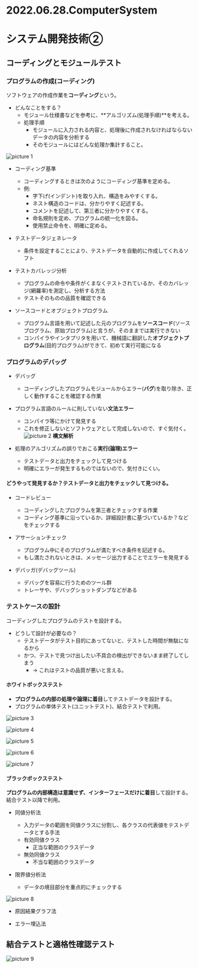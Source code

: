 # 2022.06.28.ComputerSystem
# システム開発技術②
## コーディングとモジュールテスト
### プログラムの作成(コーディング)
ソフトウェアの作成作業を**コーディング**という。

- どんなことをする？
  - モジュール仕様書などを参考に、**アルゴリズム(処理手順)**を考える。
  - 処理手順
    - モジュールに入力される内容と、処理後に作成されなければならないデータの内容を分析する
    - そのモジュールにはどんな処理か集計すること。

![picture 1](../../../images/af1af1b60a5c2e1b9c9701644ebed4ce79d00d1e894e79d48257e80b26316fa0.png)

- コーディング基準
  - コーディングするときは次のようにコーディング基準を定める。
  - 例:
    - 字下げ(インデント)を取り入れ、構造をみやすくする。
    - ネスト構造のコードは、分かりやすく記述する。
    - コメントを記述して、第三者に分かりやすくする。
    - 命名規則を定め、プログラムの統一化を図る。
    - 使用禁止命令を、明確に定める。

- テストデータジェネレータ
  - 条件を設定することにより、テストデータを自動的に作成してくれるソフト

- テストカバレッジ分析
  - プログラムの命令や条件がくまなくテストされているか、そのカバレッジ(網羅率)を測定し、分析する方法
  - テストそのものの品質を確認できる

- ソースコードとオブジェクトプログラム
  - プログラム言語を用いて記述した元のプログラムを**ソースコード**(ソースプログラム、原始プログラム)と言うが、そのままでは実行できない
  - コンパイラやインタプリタを用いて、機械語に翻訳した**オブジェクトプログラム**(目的プログラム)ができて、初めて実行可能になる

### プログラムのデバッグ
- デバッグ
  - コーディングしたプログラムモジュールからエラー(**バグ**)を取り除き、正しく動作することを確認する作業

- プログラム言語のルールに則していない**文法エラー**
  - コンパイラ等にかけて発見する
  - これを修正しないとソフトウェアとして完成しないので、すぐ気付く。
![picture 2](../../../images/91198479abb719ea5ac3ee10a6a5bd9f4d9c8d68e3a7409e41d82b2caf97fa99.png)
**構文解析**

- 処理のアルゴリズムの誤りでおこる**実行(論理)エラー**
  - テストデータと出力をチェックして見つける
  - 明確にエラーが発生するものではないので、気付きにくい。

#### どうやって発見するか？テストデータと出力をチェックして見つける。
- コードレビュー
  - コーディングしたプログラムを第三者とチェックする作業
  - コーディング基準に沿っているか、詳細設計書に基づいているか？などをチェックする

- アサーションチェック
  - プログラム中にそのプログラムが満たすべき条件を記述する。
  - もし満たされないときは、メッセージ出力することでエラーを発見する

- デバッガ(デバッグツール)
  - デバッグを容易に行うためのツール群
  - トレーサや、デバッグショットダンプなどがある


### テストケースの設計
コーディングしたプログラムのテストを設計する。
- どうして設計が必要なの？
  - テストデータがテスト目的にあってないと、テストした時間が無駄になるから
  - かつ、テストで見つけ出したい不具合の検出ができないまま終了してしまう
    - -> これはテストの品質が悪いと言える。

#### ホワイトボックステスト
  - **プログラムの内部の処理や論理に着目**してテストデータを設計する。
  - プログラムの単体テスト(ユニットテスト)、結合テストで利用。

![picture 3](../../../images/b02ef7b75fcbb23276ba78ded41db6ebf834e0ed60c5473c610a2387819dbeec.png)

![picture 4](../../../images/e56c12a293c447920033afb0a958a052e82b0613beb0d113e71a49d9d3e3a322.png)

![picture 5](../../../images/e5678f97e48385629c969e1ccd35ee19316e81007581ac7a3f36a89cf9707c17.png)

![picture 6](../../../images/144247107d426c30afbb04cdd1cc41b92a5ae335540cec16f1048e1695f895e5.png)

![picture 7](../../../images/f9b5a7e70f825bca15a55529b7f0060ea47d68a428e4fdb2f2d6bbc1ee4c9492.png)


#### ブラックボックステスト
**プログラムの内部構造は意識せず、インターフェースだけに着目**して設計する。
結合テスト以降で利用。

- 同値分析法
  - 入力データの範囲を同値クラスに分割し、各クラスの代表値をテストデータとする手法
  - 有効同値クラス
    - 正当な範囲のクラスデータ
  - 無効同値クラス
    - 不当な範囲のクラスデータ


- 限界値分析法
  - データの境目部分を重点的にチェックする

![picture 8](../../../images/4fa54c8f85f077f9c94ee3335ae1536955697255c7147d9724148c037afa4e43.png)

- 原因結果グラフ法

- エラー埋込法


## 結合テストと適格性確認テスト
![picture 9](../../../images/d9d2779bfe739fc243aab6bd67dad4a32faef8c8711149fc98532edaa06f68cf.png)


